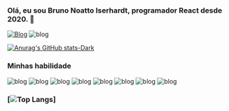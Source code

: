 ### Olá, eu sou Bruno Noatto Iserhardt, programador React desde 2020.  👋

[![Blog](https://img.shields.io/badge/LinkedIn-0077B5?style=for-the-badge&logo=linkedin&logoColor=white)](https://www.linkedin.com/in/bruno-iserhardt-17952822/)
![blog](https://img.shields.io/badge/GitHub-100000?style=for-the-badge&logo=github&logoColor=white)


[![Anurag's GitHub stats-Dark](https://github-readme-stats.vercel.app/api?username=brunonoatto&show_icons=true&theme=dark#gh-dark-mode-only)](https://github.com/brunonoatto)


###  Minhas habilidade
![blog](https://img.shields.io/badge/React-20232A?style=for-the-badge&logo=react&logoColor=61DAFB)
![blog](https://img.shields.io/badge/JavaScript-323330?style=for-the-badge&logo=javascript&logoColor=F7DF1E)
![blog](https://img.shields.io/badge/TypeScript-007ACC?style=for-the-badge&logo=typescript&logoColor=white)
![blog](https://img.shields.io/badge/HTML5-E34F26?style=for-the-badge&logo=html5&logoColor=white)
![blog](https://img.shields.io/badge/CSS3-1572B6?style=for-the-badge&logo=css3&logoColor=white)
![blog](https://img.shields.io/badge/React_Router_V6-CA4245?style=for-the-badge&logo=react-router&logoColor=white)
![blog](https://img.shields.io/badge/styled--components-DB7093?style=for-the-badge&logo=styled-components&logoColor=white)
![blog](https://img.shields.io/badge/Tailwind-DB7093?style=for-the-badge&logo=styled-components&logoColor=white)


### [![Top Langs](https://github-readme-stats.vercel.app/api/top-langs/?username=brunonoatto&layout=compact)]
